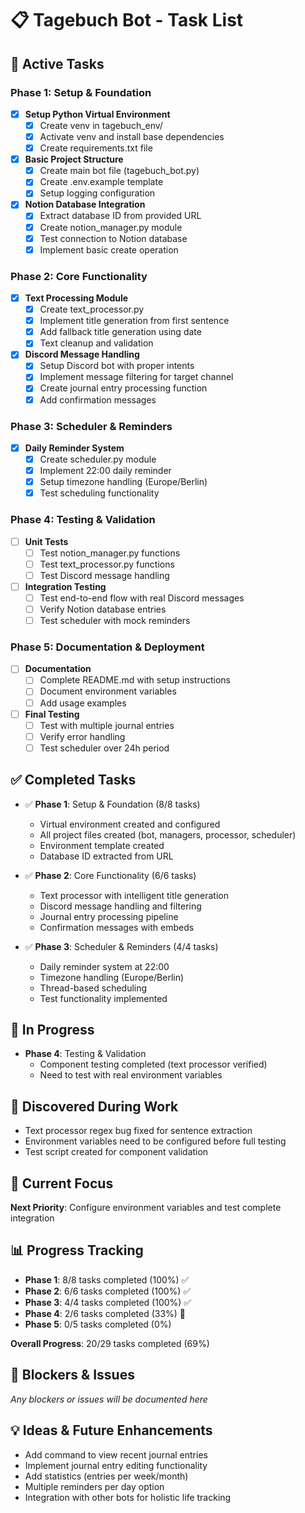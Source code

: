 # 📋 Tagebuch Bot - Task List

## 🚀 Active Tasks

### Phase 1: Setup & Foundation
- [x] **Setup Python Virtual Environment**
  - [x] Create venv in tagebuch_env/
  - [x] Activate venv and install base dependencies
  - [x] Create requirements.txt file

- [x] **Basic Project Structure**
  - [x] Create main bot file (tagebuch_bot.py)
  - [x] Create .env.example template
  - [x] Setup logging configuration

- [x] **Notion Database Integration**
  - [x] Extract database ID from provided URL
  - [x] Create notion_manager.py module
  - [x] Test connection to Notion database
  - [x] Implement basic create operation

### Phase 2: Core Functionality  
- [x] **Text Processing Module**
  - [x] Create text_processor.py
  - [x] Implement title generation from first sentence
  - [x] Add fallback title generation using date
  - [x] Text cleanup and validation

- [x] **Discord Message Handling**
  - [x] Setup Discord bot with proper intents
  - [x] Implement message filtering for target channel
  - [x] Create journal entry processing function
  - [x] Add confirmation messages

### Phase 3: Scheduler & Reminders
- [x] **Daily Reminder System**
  - [x] Create scheduler.py module
  - [x] Implement 22:00 daily reminder
  - [x] Setup timezone handling (Europe/Berlin)
  - [x] Test scheduling functionality

### Phase 4: Testing & Validation
- [ ] **Unit Tests**
  - [ ] Test notion_manager.py functions
  - [ ] Test text_processor.py functions
  - [ ] Test Discord message handling

- [ ] **Integration Testing**
  - [ ] Test end-to-end flow with real Discord messages
  - [ ] Verify Notion database entries
  - [ ] Test scheduler with mock reminders

### Phase 5: Documentation & Deployment
- [ ] **Documentation**
  - [ ] Complete README.md with setup instructions
  - [ ] Document environment variables
  - [ ] Add usage examples

- [ ] **Final Testing**
  - [ ] Test with multiple journal entries
  - [ ] Verify error handling
  - [ ] Test scheduler over 24h period

## ✅ Completed Tasks
- ✅ **Phase 1**: Setup & Foundation (8/8 tasks)
  - Virtual environment created and configured
  - All project files created (bot, managers, processor, scheduler)
  - Environment template created
  - Database ID extracted from URL

- ✅ **Phase 2**: Core Functionality (6/6 tasks)
  - Text processor with intelligent title generation
  - Discord message handling and filtering
  - Journal entry processing pipeline
  - Confirmation messages with embeds

- ✅ **Phase 3**: Scheduler & Reminders (4/4 tasks)  
  - Daily reminder system at 22:00
  - Timezone handling (Europe/Berlin)
  - Thread-based scheduling
  - Test functionality implemented

## 🔄 In Progress
- **Phase 4**: Testing & Validation
  - Component testing completed (text processor verified)
  - Need to test with real environment variables

## 📝 Discovered During Work
- Text processor regex bug fixed for sentence extraction
- Environment variables need to be configured before full testing
- Test script created for component validation

## 🎯 Current Focus
**Next Priority**: Configure environment variables and test complete integration

## 📊 Progress Tracking
- **Phase 1**: 8/8 tasks completed (100%) ✅
- **Phase 2**: 6/6 tasks completed (100%) ✅
- **Phase 3**: 4/4 tasks completed (100%) ✅
- **Phase 4**: 2/6 tasks completed (33%) 🔄
- **Phase 5**: 0/5 tasks completed (0%)

**Overall Progress**: 20/29 tasks completed (69%)

## 🚨 Blockers & Issues
*Any blockers or issues will be documented here*

## 💡 Ideas & Future Enhancements
- Add command to view recent journal entries
- Implement journal entry editing functionality
- Add statistics (entries per week/month)
- Multiple reminders per day option
- Integration with other bots for holistic life tracking 